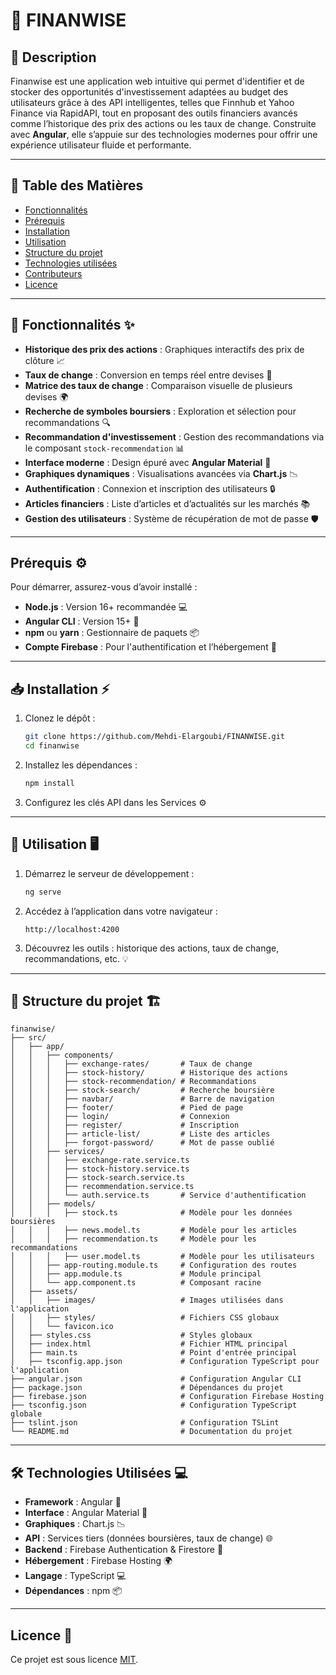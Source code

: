 
# 🚀 FINANWISE

## 📌 Description
Finanwise est une application web intuitive qui permet d'identifier et de stocker des opportunités d'investissement adaptées au budget des utilisateurs grâce à des API intelligentes, telles que Finnhub et Yahoo Finance via RapidAPI, tout en proposant des outils financiers avancés comme l’historique des prix des actions ou les taux de change. Construite avec **Angular**, elle s’appuie sur des technologies modernes pour offrir une expérience utilisateur fluide et performante.

---

## 📜 Table des Matières

- [Fonctionnalités](#fonctionnalit%C3%A9s)
- [Prérequis](#pr%C3%A9requis)
- [Installation](#installation)
- [Utilisation](#utilisation)
- [Structure du projet](#structure-du-projet)
- [Technologies utilisées](#technologies-utilis%C3%A9es)
- [Contributeurs](#contributeurs)
- [Licence](#licence)

---

## 🎯 Fonctionnalités ✨

- **Historique des prix des actions** : Graphiques interactifs des prix de clôture 📈
- **Taux de change** : Conversion en temps réel entre devises 💱
- **Matrice des taux de change** : Comparaison visuelle de plusieurs devises 🌍
- **Recherche de symboles boursiers** : Exploration et sélection pour recommandations 🔍
- **Recommandation d'investissement** : Gestion des recommandations via le composant `stock-recommendation` 📊
- **Interface moderne** : Design épuré avec **Angular Material** 🎨
- **Graphiques dynamiques** : Visualisations avancées via **Chart.js** 📉
- **Authentification** : Connexion et inscription des utilisateurs 🔒
- **Articles financiers** : Liste d’articles et d’actualités sur les marchés 📚
- **Gestion des utilisateurs** : Système de récupération de mot de passe 🛡️

---

## Prérequis ⚙️

Pour démarrer, assurez-vous d’avoir installé :

- **Node.js** : Version 16+ recommandée 💻
- **Angular CLI** : Version 15+ 🚀
- **npm** ou **yarn** : Gestionnaire de paquets 📦
- **Compte Firebase** : Pour l'authentification et l’hébergement 🔑

---

## 📥 Installation ⚡

1. Clonez le dépôt :
   ```bash
   git clone https://github.com/Mehdi-Elargoubi/FINANWISE.git
   cd finanwise
   ```

2. Installez les dépendances :
   ```bash
   npm install
   ```

3. Configurez les clés API dans les Services ⚙️

---

## 🚀 Utilisation 🖥️

1. Démarrez le serveur de développement :
   ```bash
   ng serve
   ```

2. Accédez à l’application dans votre navigateur :
   ```
   http://localhost:4200
   ```

3. Découvrez les outils : historique des actions, taux de change, recommandations, etc. 💡

---

## 📂 Structure du projet 🏗️

```
finanwise/
├── src/
│   ├── app/
│   │   ├── components/
│   │   │   ├── exchange-rates/       # Taux de change
│   │   │   ├── stock-history/        # Historique des actions
│   │   │   ├── stock-recommendation/ # Recommandations
│   │   │   ├── stock-search/         # Recherche boursière
│   │   │   ├── navbar/               # Barre de navigation
│   │   │   ├── footer/               # Pied de page
│   │   │   ├── login/                # Connexion
│   │   │   ├── register/             # Inscription
│   │   │   ├── article-list/         # Liste des articles
│   │   │   ├── forgot-password/      # Mot de passe oublié
│   │   ├── services/
│   │   │   ├── exchange-rate.service.ts
│   │   │   ├── stock-history.service.ts
│   │   │   ├── stock-search.service.ts
│   │   │   ├── recommendation.service.ts
│   │   │   └── auth.service.ts       # Service d'authentification
│   │   ├── models/
│   │   │   ├── stock.ts              # Modèle pour les données boursières
│   │   │   ├── news.model.ts         # Modèle pour les articles
│   │   │   ├── recommendation.ts     # Modèle pour les recommandations
│   │   │   ├── user.model.ts         # Modèle pour les utilisateurs
│   │   ├── app-routing.module.ts     # Configuration des routes
│   │   ├── app.module.ts             # Module principal
│   │   └── app.component.ts          # Composant racine
│   ├── assets/
│   │   ├── images/                   # Images utilisées dans l'application
│   │   ├── styles/                   # Fichiers CSS globaux
│   │   └── favicon.ico
│   ├── styles.css                    # Styles globaux
│   ├── index.html                    # Fichier HTML principal
│   ├── main.ts                       # Point d'entrée principal
│   ├── tsconfig.app.json             # Configuration TypeScript pour l'application
├── angular.json                      # Configuration Angular CLI
├── package.json                      # Dépendances du projet
├── firebase.json                     # Configuration Firebase Hosting
├── tsconfig.json                     # Configuration TypeScript globale
├── tslint.json                       # Configuration TSLint
└── README.md                         # Documentation du projet
```

---

## 🛠 Technologies Utilisées 💻

- **Framework** : Angular 🚀
- **Interface** : Angular Material 🎨
- **Graphiques** : Chart.js 📉
- **API** : Services tiers (données boursières, taux de change) 🌐
- **Backend** : Firebase Authentication & Firestore 🔑
- **Hébergement** : Firebase Hosting 🌍
- **Langage** : TypeScript 💻
- **Dépendances** : npm 📦

---

## Licence 📜

Ce projet est sous licence [MIT](LICENSE).
